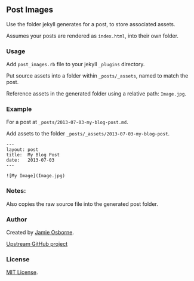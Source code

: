 ## Post Images

Use the folder jekyll generates for a post, to store associated assets.

Assumes your posts are rendered as `index.html`, into their own folder.


### Usage

Add `post_images.rb` file to your jekyll `_plugins` directory.

Put source assets into a folder within `_posts/_assets`, named to match the post.

Reference assets in the generated folder using a relative path: `Image.jpg`.


### Example

For a post at `_posts/2013-07-03-my-blog-post.md`.

Add assets to the folder `_posts/_assets/2013-07-03-my-blog-post`.

    ---
    layout: post
    title:  My Blog Post
    date:   2013-07-03
    ---

    ![My Image](Image.jpg)


### Notes:

Also copies the raw source file into the generated post folder.


### Author

Created by [Jamie Osborne](https://github.com/jmeosbn).

[Upstream GitHub project](https://github.com/jmeosbn/post_images)

### License

[MIT License](LICENSE).
